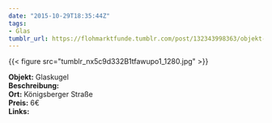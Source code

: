 ```yaml
---
date: "2015-10-29T18:35:44Z"
tags:
- Glas
tumblr_url: https://flohmarktfunde.tumblr.com/post/132343998363/objekt-glaskugel-beschreibung-lorem-ipsum-ort
---
```

 {{< figure src="tumblr_nx5c9d332B1tfawupo1_1280.jpg" >}}  

**Objekt:** Glaskugel  
**Beschreibung:**   
**Ort:** Königsberger Straße  
**Preis:** 6€  
**Links:** 
